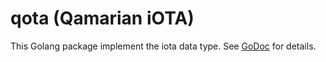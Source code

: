 # qota (Qamarian iOTA)

This Golang package implement the iota data type. See
[GoDoc](https://godoc.org/github.com/qamarian-dtp/qota) for details.
